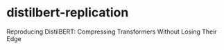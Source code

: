 # distilbert-replication
Reproducing DistilBERT: Compressing Transformers Without Losing Their Edge

